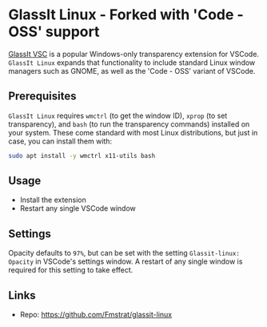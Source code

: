 # GlassIt Linux - Forked with 'Code - OSS' support

[GlassIt VSC](https://github.com/hikarin522/GlassIt-VSC) is a popular Windows-only transparency extension for VSCode. `GlassIt Linux` expands that functionality to include standard Linux window managers such as GNOME, as well as the 'Code - OSS' variant of VSCode. 

## Prerequisites

`GlassIt Linux` requires `wmctrl` (to get the window ID), `xprop` (to set transparency), and `bash` (to run the transparency commands) installed on your system. These come standard with most Linux distributions, but just in case, you can install them with:

``` bash
sudo apt install -y wmctrl x11-utils bash
```

## Usage
- Install the extension
- Restart any single VSCode window

## Settings

Opacity defaults to `97%`, but can be set with the setting `Glassit-linux: Opacity` in VSCode's settings window. A restart of any single window is required for this setting to take effect.

## Links
- Repo: https://github.com/Fmstrat/glassit-linux
